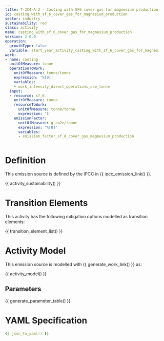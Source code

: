 ```yaml
---
title: T-2C4-A-2 - Casting with SF6 cover gas for magnesium production
id: casting_with_sf_6_cover_gas_for_magnesium_production
sector: industry
sustainability: red
class: activity
name: casting_with_sf_6_cover_gas_for_magnesium_production
version: 2.0.0
operation:
  growthType: false
  variable: start_year_activity_casting_with_sf_6_cover_gas_for_magnesium_production
work:
- name: casting
  unitOfMeasure: tonne
  operationToWork:
    unitOfMeasure: tonne/tonne
    expression: '%[0]'
    variables:
    - work_intensity_direct_operations_use_tonne
  input:
  - resource: sf_6
    unitOfMeasure: tonne
    resourceToWork:
      unitOfMeasure: tonne/tonne
      expression: '1'
    emissionFactor:
      unitOfMeasure: g_co2e/tonne
      expression: '%[0]'
      variables:
      - emission_factor_sf_6_cover_gas_magnesium_production
---
```

# Definition
This emission source is defined by the IPCC in {{ ipcc_emission_link() }}.


{{ activity_sustainability() }}

# Transition Elements

This activity has the following mitigation options modelled as transition elements:

{{ transition_element_list() }}

# Activity Model
This emission source is modelled with {{ generate_work_link() }} as:

{{ activity_model() }}

## Parameters

{{ generate_parameter_table() }}

# YAML Specification

```yaml
{{ json_to_yaml() }}
```